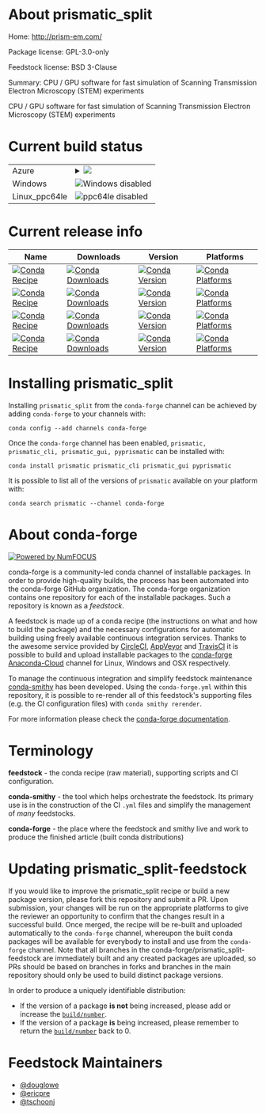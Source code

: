 About prismatic_split
=====================

Home: http://prism-em.com/

Package license: GPL-3.0-only

Feedstock license: BSD 3-Clause

Summary: CPU / GPU software for fast simulation of Scanning Transmission Electron Microscopy (STEM) experiments

CPU / GPU software for fast simulation of Scanning Transmission Electron Microscopy (STEM) experiments


Current build status
====================


<table>
    
  <tr>
    <td>Azure</td>
    <td>
      <details>
        <summary>
          <a href="https://dev.azure.com/conda-forge/feedstock-builds/_build/latest?definitionId=8678&branchName=master">
            <img src="https://dev.azure.com/conda-forge/feedstock-builds/_apis/build/status/prismatic_split-feedstock?branchName=master">
          </a>
        </summary>
        <table>
          <thead><tr><th>Variant</th><th>Status</th></tr></thead>
          <tbody><tr>
              <td>linux</td>
              <td>
                <a href="https://dev.azure.com/conda-forge/feedstock-builds/_build/latest?definitionId=8678&branchName=master">
                  <img src="https://dev.azure.com/conda-forge/feedstock-builds/_apis/build/status/prismatic_split-feedstock?branchName=master&jobName=linux&configuration=linux_" alt="variant">
                </a>
              </td>
            </tr><tr>
              <td>osx</td>
              <td>
                <a href="https://dev.azure.com/conda-forge/feedstock-builds/_build/latest?definitionId=8678&branchName=master">
                  <img src="https://dev.azure.com/conda-forge/feedstock-builds/_apis/build/status/prismatic_split-feedstock?branchName=master&jobName=osx&configuration=osx_" alt="variant">
                </a>
              </td>
            </tr>
          </tbody>
        </table>
      </details>
    </td>
  </tr>
  <tr>
    <td>Windows</td>
    <td>
      <img src="https://img.shields.io/badge/Windows-disabled-lightgrey.svg" alt="Windows disabled">
    </td>
  </tr>
  <tr>
    <td>Linux_ppc64le</td>
    <td>
      <img src="https://img.shields.io/badge/ppc64le-disabled-lightgrey.svg" alt="ppc64le disabled">
    </td>
  </tr>
</table>

Current release info
====================

| Name | Downloads | Version | Platforms |
| --- | --- | --- | --- |
| [![Conda Recipe](https://img.shields.io/badge/recipe-prismatic-green.svg)](https://anaconda.org/conda-forge/prismatic) | [![Conda Downloads](https://img.shields.io/conda/dn/conda-forge/prismatic.svg)](https://anaconda.org/conda-forge/prismatic) | [![Conda Version](https://img.shields.io/conda/vn/conda-forge/prismatic.svg)](https://anaconda.org/conda-forge/prismatic) | [![Conda Platforms](https://img.shields.io/conda/pn/conda-forge/prismatic.svg)](https://anaconda.org/conda-forge/prismatic) |
| [![Conda Recipe](https://img.shields.io/badge/recipe-prismatic_cli-green.svg)](https://anaconda.org/conda-forge/prismatic_cli) | [![Conda Downloads](https://img.shields.io/conda/dn/conda-forge/prismatic_cli.svg)](https://anaconda.org/conda-forge/prismatic_cli) | [![Conda Version](https://img.shields.io/conda/vn/conda-forge/prismatic_cli.svg)](https://anaconda.org/conda-forge/prismatic_cli) | [![Conda Platforms](https://img.shields.io/conda/pn/conda-forge/prismatic_cli.svg)](https://anaconda.org/conda-forge/prismatic_cli) |
| [![Conda Recipe](https://img.shields.io/badge/recipe-prismatic_gui-green.svg)](https://anaconda.org/conda-forge/prismatic_gui) | [![Conda Downloads](https://img.shields.io/conda/dn/conda-forge/prismatic_gui.svg)](https://anaconda.org/conda-forge/prismatic_gui) | [![Conda Version](https://img.shields.io/conda/vn/conda-forge/prismatic_gui.svg)](https://anaconda.org/conda-forge/prismatic_gui) | [![Conda Platforms](https://img.shields.io/conda/pn/conda-forge/prismatic_gui.svg)](https://anaconda.org/conda-forge/prismatic_gui) |
| [![Conda Recipe](https://img.shields.io/badge/recipe-pyprismatic-green.svg)](https://anaconda.org/conda-forge/pyprismatic) | [![Conda Downloads](https://img.shields.io/conda/dn/conda-forge/pyprismatic.svg)](https://anaconda.org/conda-forge/pyprismatic) | [![Conda Version](https://img.shields.io/conda/vn/conda-forge/pyprismatic.svg)](https://anaconda.org/conda-forge/pyprismatic) | [![Conda Platforms](https://img.shields.io/conda/pn/conda-forge/pyprismatic.svg)](https://anaconda.org/conda-forge/pyprismatic) |

Installing prismatic_split
==========================

Installing `prismatic_split` from the `conda-forge` channel can be achieved by adding `conda-forge` to your channels with:

```
conda config --add channels conda-forge
```

Once the `conda-forge` channel has been enabled, `prismatic, prismatic_cli, prismatic_gui, pyprismatic` can be installed with:

```
conda install prismatic prismatic_cli prismatic_gui pyprismatic
```

It is possible to list all of the versions of `prismatic` available on your platform with:

```
conda search prismatic --channel conda-forge
```


About conda-forge
=================

[![Powered by NumFOCUS](https://img.shields.io/badge/powered%20by-NumFOCUS-orange.svg?style=flat&colorA=E1523D&colorB=007D8A)](http://numfocus.org)

conda-forge is a community-led conda channel of installable packages.
In order to provide high-quality builds, the process has been automated into the
conda-forge GitHub organization. The conda-forge organization contains one repository
for each of the installable packages. Such a repository is known as a *feedstock*.

A feedstock is made up of a conda recipe (the instructions on what and how to build
the package) and the necessary configurations for automatic building using freely
available continuous integration services. Thanks to the awesome service provided by
[CircleCI](https://circleci.com/), [AppVeyor](https://www.appveyor.com/)
and [TravisCI](https://travis-ci.com/) it is possible to build and upload installable
packages to the [conda-forge](https://anaconda.org/conda-forge)
[Anaconda-Cloud](https://anaconda.org/) channel for Linux, Windows and OSX respectively.

To manage the continuous integration and simplify feedstock maintenance
[conda-smithy](https://github.com/conda-forge/conda-smithy) has been developed.
Using the ``conda-forge.yml`` within this repository, it is possible to re-render all of
this feedstock's supporting files (e.g. the CI configuration files) with ``conda smithy rerender``.

For more information please check the [conda-forge documentation](https://conda-forge.org/docs/).

Terminology
===========

**feedstock** - the conda recipe (raw material), supporting scripts and CI configuration.

**conda-smithy** - the tool which helps orchestrate the feedstock.
                   Its primary use is in the construction of the CI ``.yml`` files
                   and simplify the management of *many* feedstocks.

**conda-forge** - the place where the feedstock and smithy live and work to
                  produce the finished article (built conda distributions)


Updating prismatic_split-feedstock
==================================

If you would like to improve the prismatic_split recipe or build a new
package version, please fork this repository and submit a PR. Upon submission,
your changes will be run on the appropriate platforms to give the reviewer an
opportunity to confirm that the changes result in a successful build. Once
merged, the recipe will be re-built and uploaded automatically to the
`conda-forge` channel, whereupon the built conda packages will be available for
everybody to install and use from the `conda-forge` channel.
Note that all branches in the conda-forge/prismatic_split-feedstock are
immediately built and any created packages are uploaded, so PRs should be based
on branches in forks and branches in the main repository should only be used to
build distinct package versions.

In order to produce a uniquely identifiable distribution:
 * If the version of a package **is not** being increased, please add or increase
   the [``build/number``](https://conda.io/docs/user-guide/tasks/build-packages/define-metadata.html#build-number-and-string).
 * If the version of a package **is** being increased, please remember to return
   the [``build/number``](https://conda.io/docs/user-guide/tasks/build-packages/define-metadata.html#build-number-and-string)
   back to 0.

Feedstock Maintainers
=====================

* [@douglowe](https://github.com/douglowe/)
* [@ericpre](https://github.com/ericpre/)
* [@tschoonj](https://github.com/tschoonj)

